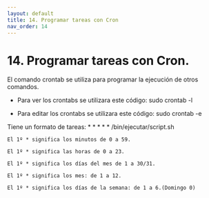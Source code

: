```yaml
---
layout: default
title: 14. Programar tareas con Cron
nav_order: 14
---
```


# 14. Programar tareas con Cron.

El comando crontab se utiliza para programar la ejecución de otros comandos. 

- Para ver los crontabs se utilizara este código: sudo crontab -l

- Para editar los crontabs se utilizara este código: sudo crontab -e

Tiene un formato de tareas: * * * * * /bin/ejecutar/script.sh

    El 1º * significa los minutos de 0 a 59.

    El 1º * significa las horas de 0 a 23.

    El 1º * significa los días del mes de 1 a 30/31.

    El 1º * significa los mes: de 1 a 12.

    El 1º * significa los días de la semana: de 1 a 6.(Domingo 0)
